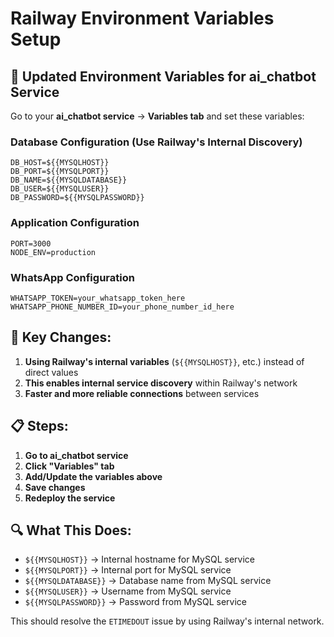 # Railway Environment Variables Setup

## **🔧 Updated Environment Variables for ai_chatbot Service**

Go to your **ai_chatbot service** → **Variables tab** and set these variables:

### **Database Configuration (Use Railway's Internal Discovery)**
```
DB_HOST=${{MYSQLHOST}}
DB_PORT=${{MYSQLPORT}}
DB_NAME=${{MYSQLDATABASE}}
DB_USER=${{MYSQLUSER}}
DB_PASSWORD=${{MYSQLPASSWORD}}
```

### **Application Configuration**
```
PORT=3000
NODE_ENV=production
```

### **WhatsApp Configuration**
```
WHATSAPP_TOKEN=your_whatsapp_token_here
WHATSAPP_PHONE_NUMBER_ID=your_phone_number_id_here
```

## **🎯 Key Changes:**
1. **Using Railway's internal variables** (`${{MYSQLHOST}}`, etc.) instead of direct values
2. **This enables internal service discovery** within Railway's network
3. **Faster and more reliable connections** between services

## **📋 Steps:**
1. **Go to ai_chatbot service**
2. **Click "Variables" tab**
3. **Add/Update the variables above**
4. **Save changes**
5. **Redeploy the service**

## **🔍 What This Does:**
- `${{MYSQLHOST}}` → Internal hostname for MySQL service
- `${{MYSQLPORT}}` → Internal port for MySQL service
- `${{MYSQLDATABASE}}` → Database name from MySQL service
- `${{MYSQLUSER}}` → Username from MySQL service
- `${{MYSQLPASSWORD}}` → Password from MySQL service

This should resolve the `ETIMEDOUT` issue by using Railway's internal network.
